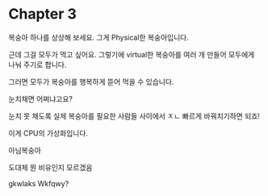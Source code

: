 # Chapter 3

복숭아 하나를 상상해 보세요. 그게 Physical한 복숭아입니다.

근데 그걸 모두가 먹고 싶어요. 그렇기에 virtual한 복숭아를 여러 개 만들어 모두에게 나눠 주기로 합니다.

그러면 모두가 복숭아를 행복하게 뜯어 먹을 수 있습니다.

눈치채면 어쩌냐고요?

눈치 못 채도록 실제 복숭아를 필요한 사람들 사이에서 ㅈㄴ 빠르게 바꿔치기하면 되죠!

이게 CPU의 가상화입니다.

아님복숭아

도대체 뭔 비유인지 모르겠음

gkwlaks Wkfqwy?